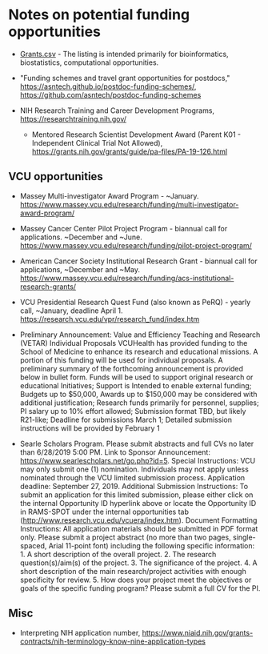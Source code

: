 # Notes on potential funding opportunities

- [Grants.csv](Grants.csv) - The listing is intended primarily for bioinformatics, biostatistics, computational opportunities.

- "Funding schemes and travel grant opportunities for postdocs," https://asntech.github.io/postdoc-funding-schemes/, https://github.com/asntech/postdoc-funding-schemes

- NIH Research Training and Career Development Programs, https://researchtraining.nih.gov/
    - Mentored Research Scientist Development Award (Parent K01 - Independent Clinical Trial Not Allowed), https://grants.nih.gov/grants/guide/pa-files/PA-19-126.html

## VCU opportunities

- Massey Multi-investigator Award Program - ~January. https://www.massey.vcu.edu/research/funding/multi-investigator-award-program/

- Massey Cancer Center Pilot Project Program - biannual call for applications. ~December and ~June. https://www.massey.vcu.edu/research/funding/pilot-project-program/

- American Cancer Society Institutional Research Grant - biannual call for applications, ~December and ~May. https://www.massey.vcu.edu/research/funding/acs-institutional-research-grants/

- VCU Presidential Research Quest Fund (also known as PeRQ) - yearly call, ~January, deadline April 1. https://research.vcu.edu/vpr/research_fund/index.htm

- Preliminary Announcement: Value and Efficiency Teaching and Research (VETAR) Individual Proposals
VCUHealth has provided funding to the School of Medicine to enhance its research and educational missions. A portion of this funding will be used for individual proposals. A preliminary summary of the forthcoming announcement is provided below in bullet form. Funds will be used to support original research or educational Initiatives; Support is Intended to enable external funding; Budgets up to $50,000, Awards up to $150,000 may be considered with additional justification; Research funds primarily for personnel, supplies; PI salary up to 10% effort allowed; Submission format TBD, but likely R21-like; Deadline for submissions March 1; Detailed submission instructions will be provided by February 1

- Searle Scholars Program. Please submit abstracts and full CVs no later than 6/28/2019 5:00 PM. Link to Sponsor Announcement:	https://www.searlescholars.net/go.php?id=5. Special Instructions:	VCU may only submit one (1) nomination. Individuals may not apply unless nominated through the VCU limited submission process. Application deadline: September 27, 2019. Additional Submission Instructions:	To submit an application for this limited submission, please either click on the internal Opportunity ID hyperlink above or locate the Opportunity ID in RAMS-SPOT under the internal opportunities tab (http://www.research.vcu.edu/vcuera/index.htm). Document Formatting Instructions:	All application materials should be submitted in PDF format only. Please submit a project abstract (no more than two pages, single-spaced, Arial 11-point font) including the following specific information: 1. A short description of the overall project. 2. The research question(s)/aim(s) of the project. 3. The significance of the project. 4. A short description of the main research/project activities with enough specificity for review. 5. How does your project meet the objectives or goals of the specific funding program? Please submit a full CV for the PI.

## Misc

- Interpreting NIH application number, https://www.niaid.nih.gov/grants-contracts/nih-terminology-know-nine-application-types
